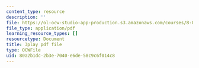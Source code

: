 ```yaml
---
content_type: resource
description: ''
file: https://ol-ocw-studio-app-production.s3.amazonaws.com/courses/8-01sc-classical-mechanics-fall-2016/80a2b1dc2b3e7040e6de58c9c6f014c8_EhgF2OViDDs.pdf
file_type: application/pdf
learning_resource_types: []
resourcetype: Document
title: 3play pdf file
type: OCWFile
uid: 80a2b1dc-2b3e-7040-e6de-58c9c6f014c8
---
```

